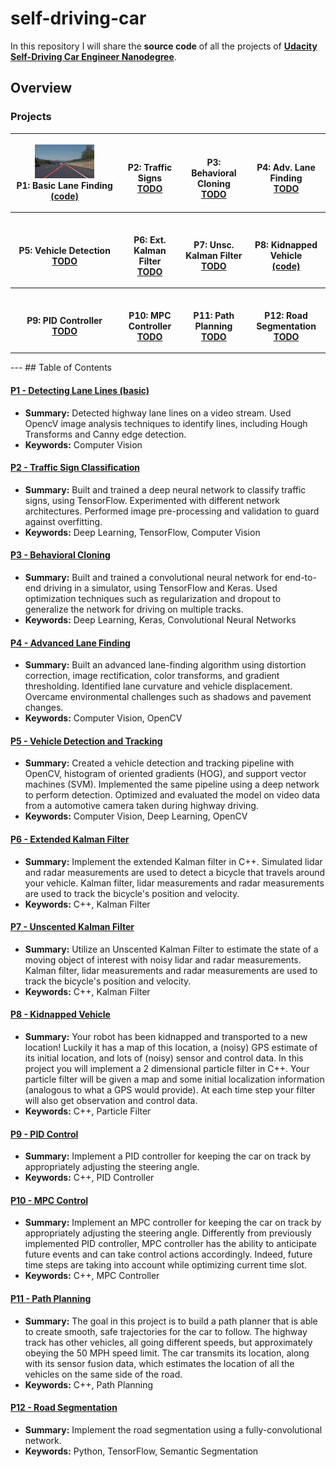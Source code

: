 # self-driving-car

In this repository I will share the **source code** of all the projects of **[Udacity Self-Driving Car Engineer Nanodegree](https://www.udacity.com/course/self-driving-car-engineer-nanodegree--nd013)**.


## Overview

### Projects

<table style="width:100%">
  <tr>
    <th>
      <p align="center">
           <img src="./CarND_P1/examples/overview.gif" alt="Overview" width="60%" height="60%">
           <br>P1: Basic Lane Finding
           <br><a href="./CarND_P1" name="p1_code">(code)</a>
      </p>
    </th>
        <th><p align="center">
           <br>P2: Traffic Signs
           <br><a href="./project_2_traffic_sign_classifier" name="p2_code">TODO</a>
        </p>
    </th>
       <th><p align="center">
           <br>P3: Behavioral Cloning
           <br><a href="./project_3_behavioral_cloning" name="p3_code">TODO</a>
        </p>
    </th>
        <th><p align="center">
           <br>P4: Adv. Lane Finding
           <br><a href="./project_4_advanced_lane_finding" name="p4_code">TODO</a>
        </p>
    </th>
  </tr>
  <tr>
    <th><p align="center">
           <br>P5: Vehicle Detection
           <br><a href="./project_5_vehicle_detection" name="p5_code">TODO</a>
        </p>
    </th>
        <th><p align="center">
           <br>P6: Ext. Kalman Filter
           <br><a href="./project_6_extended_kalman_filter" name="p6_code">TODO</a>
        </p>
    </th>
    <th><p align="center">
           <br>P7: Unsc. Kalman Filter
           <br><a href="./project_7_unscented_kalman_filter" name="p7_code">TODO</a>
        </p>
    </th>
    <th><p align="center">
           <br>P8: Kidnapped Vehicle
           <br><a href="./project_8_kidnapped_vehicle" name="p8_code">(code)</a>
        </p>
    </th>
  </tr>
  <tr>
    <th><p align="center">
           <br>P9: PID Controller
           <br><a href="" name="p9_code">TODO</a>
        </p>
    </th>
    <th><p align="center">
           <br>P10: MPC Controller
           <br><a href="./project_10_MPC_control" name="p10_code">TODO</a>
        </p>
    </th>
   <th><p align="center">
           <br>P11: Path Planning
           <br><a href="./project_11_path_planning" name="p11_code">TODO</a>
        </p>
    </th>
    <th><p align="center">
           <br>P12: Road Segmentation
           <br><a href="./project_12_road_segmentation" name="p12_code">TODO</a>
        </p>
    </th>
  </tr>
</table>
---
## Table of Contents

#### [P1 - Detecting Lane Lines (basic)](project_1_lane_finding_basic)
 - **Summary:** Detected highway lane lines on a video stream. Used OpencV image analysis techniques to identify lines, including Hough Transforms and Canny edge detection.
 - **Keywords:** Computer Vision

#### [P2 - Traffic Sign Classification](project_2_traffic_sign_classifier)
 - **Summary:** Built and trained a deep neural network to classify traffic signs, using TensorFlow. Experimented with different network architectures. Performed image pre-processing and validation to guard against overfitting.
 - **Keywords:** Deep Learning, TensorFlow, Computer Vision

#### [P3 - Behavioral Cloning](project_3_behavioral_cloning)
 - **Summary:** Built and trained a convolutional neural network for end-to-end driving in a simulator, using TensorFlow and Keras. Used optimization techniques such as regularization and dropout to generalize the network for driving on multiple tracks.
 - **Keywords:** Deep Learning, Keras, Convolutional Neural Networks

#### [P4 - Advanced Lane Finding](project_4_advanced_lane_finding)
 - **Summary:** Built an advanced lane-finding algorithm using distortion correction, image rectification, color transforms, and gradient thresholding. Identified lane curvature and vehicle displacement. Overcame environmental challenges such as shadows and pavement changes.
 - **Keywords:** Computer Vision, OpenCV

#### [P5 - Vehicle Detection and Tracking](project_5_vehicle_detection)
 - **Summary:** Created a vehicle detection and tracking pipeline with OpenCV, histogram of oriented gradients (HOG), and support vector machines (SVM). Implemented the same pipeline using a deep network to perform detection. Optimized and evaluated the model on video data from a automotive camera taken during highway driving.
 - **Keywords:** Computer Vision, Deep Learning, OpenCV

 #### [P6 - Extended Kalman Filter](project_6_extended_kalman_filter)
 - **Summary:** Implement the extended Kalman filter in C++. Simulated lidar and radar measurements are used to detect a bicycle that travels around your vehicle. Kalman filter, lidar measurements and radar measurements are used to track the bicycle's position and velocity.
 - **Keywords:** C++, Kalman Filter

 #### [P7 - Unscented Kalman Filter](project_7_unscented_kalman_filter)
 - **Summary:**  Utilize an Unscented Kalman Filter to estimate the state of a moving object of interest with noisy lidar and radar measurements. Kalman filter, lidar measurements and radar measurements are used to track the bicycle's position and velocity.
 - **Keywords:** C++, Kalman Filter

  #### [P8 - Kidnapped Vehicle](project_8_kidnapped_vehicle)
 - **Summary:** Your robot has been kidnapped and transported to a new location! Luckily it has a map of this location, a (noisy) GPS estimate of its initial location, and lots of (noisy) sensor and control data. In this project you will implement a 2 dimensional particle filter in C++. Your particle filter will be given a map and some initial localization information (analogous to what a GPS would provide). At each time step your filter will also get observation and control data.
 - **Keywords:** C++, Particle Filter

 #### [P9 - PID Control](project_9_PID_control)
 - **Summary:** Implement a PID controller for keeping the car on track by appropriately adjusting the steering angle.
 - **Keywords:** C++, PID Controller

#### [P10 - MPC Control](project_10_MPC_control)
- **Summary:** Implement an MPC controller for keeping the car on track by appropriately adjusting the steering angle. Differently from previously implemented PID controller, MPC controller has the ability to anticipate future events and can take control actions accordingly. Indeed, future time steps are taking into account while optimizing current time slot.
- **Keywords:** C++, MPC Controller

#### [P11 - Path Planning](project_11_path_planning)
- **Summary:** The goal in this project is to build a path planner that is able to create smooth, safe trajectories for the car to follow. The highway track has other vehicles, all going different speeds, but approximately obeying the 50 MPH speed limit. The car transmits its location, along with its sensor fusion data, which estimates the location of all the vehicles on the same side of the road.
- **Keywords:** C++, Path Planning

#### [P12 - Road Segmentation](project_12_road_segmentation)
- **Summary:** Implement the road segmentation using a fully-convolutional network.
- **Keywords:** Python, TensorFlow, Semantic Segmentation
